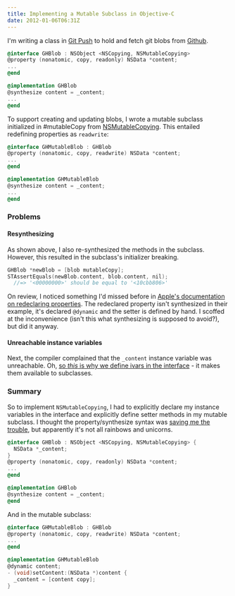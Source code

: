 ```yaml
---
title: Implementing a Mutable Subclass in Objective-C
date: 2012-01-06T06:31Z
---
```


I'm writing a class in [Git Push][git push] to hold and fetch git blobs from
[Github][github].

```objectivec
@interface GHBlob : NSObject <NSCopying, NSMutableCopying>
@property (nonatomic, copy, readonly) NSData *content;
...
@end

@implementation GHBlob
@synthesize content = _content;
...
@end
```

To support creating and updating blobs, I wrote a mutable subclass initialized
in #mutableCopy from [NSMutableCopying][nsmutablecopying]. This entailed
redefining properties as `readwrite`:

```objectivec
@interface GHMutableBlob : GHBlob
@property (nonatomic, copy, readwrite) NSData *content;
...
@end

@implementation GHMutableBlob
@synthesize content = _content;
...
@end
```

### Problems

#### Resynthesizing

As shown above, I also re-synthesized the methods in the subclass. However,
this resulted in the subclass's initializer breaking.

```objectivec
GHBlob *newBlob = [blob mutableCopy];
STAssertEquals(newBlob.content, blob.content, nil);
  //=> '<00000000>' should be equal to '<10cbb806>'
```

On review, I noticed something I'd missed before in
[Apple's documentation on redeclaring properties][apple]. The redeclared
property isn't synthesized in their example, it's declared `@dynamic` and the
setter is defined by hand. I scoffed at the inconvenience (isn't this what
synthesizing is supposed to avoid?), but did it anyway.

#### Unreachable instance variables

Next, the compiler complained that the `_content` instance variable was
unreachable. Oh,
[so *this* is why we define ivars in the interface][interfaceivars] - it makes
them available to subclasses.

### Summary

So to implement `NSMutableCopying`, I had to explicitly declare my instance
variables in the interface and explicitly define setter methods in my mutable
subclass. I thought the property/synthesize syntax was
[saving me the trouble][synthesis], but apparently it's not all rainbows and
unicorns.

```objectivec
@interface GHBlob : NSObject <NSCopying, NSMutableCopying> {
  NSData *_content;
}
@property (nonatomic, copy, readonly) NSData *content;
...
@end

@implementation GHBlob
@synthesize content = _content;
@end
```

And in the mutable subclass:

```objectivec
@interface GHMutableBlob : GHBlob
@property (nonatomic, copy, readwrite) NSData *content;
...
@end

@implementation GHMutableBlob
@dynamic content;
- (void)setContent:(NSData *)content {
  _content = [content copy];
}
```

[apple]: http://developer.apple.com/library/mac/#documentation/Cocoa/Conceptual/ObjectiveC/Chapters/ocProperties.html
[arc]: http://developer.apple.com/technologies/ios5/
[arcreadonly]: http://lists.cs.uiuc.edu/pipermail/cfe-dev/2011-July/016227.html
[git push]: http://adamstegman.com/projects/git-push.html
[github]: http://developer.github.com/v3/git/blobs/
[interfaceivars]: http://stackoverflow.com/questions/5015130/do-properties-have-to-be-declared-as-instance-variables-in-objective-c#answer-5015657
[nsmutablecopying]: http://developer.apple.com/library/ios/#documentation/Cocoa/Reference/Foundation/Protocols/NSMutableCopying_Protocol/Reference/Reference.html#//apple_ref/occ/intf/NSMutableCopying
[synthesis]: http://mobile.dzone.com/news/open-letter-apple-please-kill

